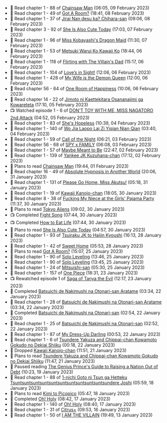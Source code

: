 <!-- ANILIST_ACTIVITY:start -->

-   📖 Read chapter 1 - 88 of [Chainsaw Man](https://anilist.co/manga/105778) (06:05, 09 February 2023)
-   📖 Read chapter 1 - 49 of [Got A Room?](https://anilist.co/manga/129808) (18:41, 08 February 2023)
-   📖 Read chapter 1 - 37 of [Jirai Nan desu ka? Chihara-san](https://anilist.co/manga/137714) (09:06, 08 February 2023)
-   📖 Read chapter 3 - 92 of [She Is Also Cute Today](https://anilist.co/manga/112378) (17:03, 07 February 2023)
-   📖 Read chapter 1 - 96 of [Miss Kobayashi's Dragon Maid](https://anilist.co/manga/86303) (11:30, 07 February 2023)
-   📖 Read chapter 1 - 53 of [Metsuki Warui Ko Kawaii Ko](https://anilist.co/manga/143936) (18:44, 06 February 2023)
-   📖 Read chapter 1 - 118 of [Flirting with The Villain's Dad](https://anilist.co/manga/117581) (15:17, 06 February 2023)
-   📖 Read chapter 1 - 104 of [Love’s in Sight!](https://anilist.co/manga/107445) (12:06, 06 February 2023)
-   📖 Read chapter 1 - 428 of [My Wife is the Demon Queen](https://anilist.co/manga/107966) (12:00, 06 February 2023)
-   📖 Read chapter 56 - 64 of [One Room of Happiness](https://anilist.co/manga/100557) (10:06, 06 February 2023)
-   📖 Read chapter 14 - 22 of [Jimoto ni Kaettekitara Osananajimi ga Kowareteta](https://anilist.co/manga/150890) (17:10, 05 February 2023)
-   📺 Watched episode 1 - 6 of [DON'T TOY WITH ME, MISS NAGATORO 2nd Attack](https://anilist.co/anime/140596) (04:52, 05 February 2023)
-   📖 Read chapter 1 - 83 of [She's Hopeless](https://anilist.co/manga/126944) (10:39, 04 February 2023)
-   📖 Read chapter 1 - 140 of [Wo Jia Laopo Lai Zi Yiqian Nian Qian](https://anilist.co/manga/146267) (03:40, 04 February 2023)
-   📖 Read chapter 1 - 59 of [Call of the Night](https://anilist.co/manga/111233) (06:21, 03 February 2023)
-   📖 Read chapter 56 - 68 of [SPY x FAMILY](https://anilist.co/manga/108556) (06:08, 03 February 2023)
-   📖 Read chapter 1 - 57 of [Maybe Meant to Be](https://anilist.co/manga/146139) (22:47, 02 February 2023)
-   📖 Read chapter 1 - 139 of [Yankee JK Kuzuhana-chan](https://anilist.co/manga/116822) (17:12, 02 February 2023)
-   📖 Plans to read [Chainsaw Man](https://anilist.co/manga/105778) (19:44, 01 February 2023)
-   📖 Read chapter 16 - 49 of [Absolute Hypnosis in Another World](https://anilist.co/manga/145575) (20:06, 31 January 2023)
-   📖 Read chapter 1 - 131 of [Please Go Home, Miss Akutsu!](https://anilist.co/manga/113501) (05:18, 31 January 2023)
-   📖 Read chapter 1 - 19 of [Kawaii Kanojo-chan](https://anilist.co/manga/144155) (18:05, 30 January 2023)
-   📖 Read chapter 8 - 38 of [Fucking My Niece at the Girls' Pajama Party](https://anilist.co/manga/128678) (11:37, 30 January 2023)
-   📖 Plans to read [Tokyo Aliens](https://anilist.co/manga/123657) (09:02, 30 January 2023)
-   📺 Completed [Fight Song](https://anilist.co/anime/159110) (07:44, 30 January 2023)
-   📺 Completed [How to Eat Life](https://anilist.co/anime/118857) (07:44, 30 January 2023)
-   📖 Plans to read [She Is Also Cute Today](https://anilist.co/manga/112378) (04:57, 30 January 2023)
-   📖 Read chapter 1 - 93 of [Tsuiraku JK to Haijin Kyoushi](https://anilist.co/manga/99737) (16:13, 28 January 2023)
-   📖 Read chapter 1 - 42 of [Sweet Home](https://anilist.co/manga/100954) (05:53, 28 January 2023)
-   📖 Plans to read [Got A Room?](https://anilist.co/manga/129808) (15:07, 25 January 2023)
-   📖 Read chapter 1 - 90 of [Solo Leveling](https://anilist.co/manga/105398) (13:46, 25 January 2023)
-   📖 Read chapter 1 - 90 of [Solo Leveling](https://anilist.co/manga/105398) (13:45, 25 January 2023)
-   📖 Read chapter 1 - 24 of [Mitsuishi-san](https://anilist.co/manga/126488) (05:30, 25 January 2023)
-   📖 Read chapter 1 - 157 of [One Piece](https://anilist.co/manga/30013) (18:31, 23 January 2023)
-   📺 Rewatched episode 1 of [Saga of Tanya the Evil](https://anilist.co/anime/21613) (12:17, 23 January 2023)
-   📖 Completed [Batsuichi de Nakimushi na Otonari-san Aratame](https://anilist.co/manga/149291) (03:34, 22 January 2023)
-   📖 Read chapter 1 - 28 of [Batsuichi de Nakimushi na Otonari-san Aratame](https://anilist.co/manga/149291) (03:34, 22 January 2023)
-   📖 Completed [Batsuichi de Nakimushi na Otonari-san](https://anilist.co/manga/139841) (02:54, 22 January 2023)
-   📖 Read chapter 1 - 25 of [Batsuichi de Nakimushi na Otonari-san](https://anilist.co/manga/139841) (02:52, 22 January 2023)
-   📖 Read chapter 1 - 87 of [My Dress-Up Darling](https://anilist.co/manga/101583) (00:53, 22 January 2023)
-   📖 Read chapter 1 - 6 of [Tsundere Yakuza and Chippai-chan Kowamoto Gokudo no Dekiai Shiiku](https://anilist.co/manga/132661) (00:18, 22 January 2023)
-   📖 Dropped [Kawaii Kanojo-chan](https://anilist.co/manga/144155) (11:51, 21 January 2023)
-   📖 Plans to read [Tsundere Yakuza and Chippai-chan Kowamoto Gokudo no Dekiai Shiiku](https://anilist.co/manga/132661) (11:47, 21 January 2023)
-   📖 Paused reading [The Genius Prince's Guide to Raising a Nation Out of Debt](https://anilist.co/manga/124374) (10:23, 19 January 2023)
-   📖 Read chapter 1 - 88 of [1-nichi Goto ni Tsun ga Hetteku Tsuntsuntsuntsuntsuntsuntsuntsuntsuntsuntsundere Joshi](https://anilist.co/manga/152855) (05:59, 18 January 2023)
-   📖 Plans to read [Kimi to Picopico](https://anilist.co/manga/131287) (05:47, 18 January 2023)
-   📖 Completed [Oh! Holy](https://anilist.co/manga/86703) (08:42, 17 January 2023)
-   📖 Read chapter 1 - 140 of [Oh! Holy](https://anilist.co/manga/86703) (08:40, 17 January 2023)
-   📖 Read chapter 1 - 31 of [Citrus+](https://anilist.co/manga/103884) (09:53, 16 January 2023)
-   📖 Read chapter 1 - 50 of [I AM THE VILLAIN](https://anilist.co/manga/145498) (19:49, 13 January 2023)

<!-- ANILIST_ACTIVITY:end -->
